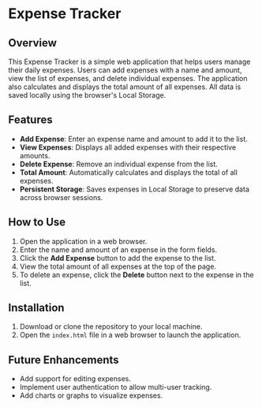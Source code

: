 # Expense Tracker

## Overview
This Expense Tracker is a simple web application that helps users manage their daily expenses. Users can add expenses with a name and amount, view the list of expenses, and delete individual expenses. The application also calculates and displays the total amount of all expenses. All data is saved locally using the browser's Local Storage.

## Features
- **Add Expense**: Enter an expense name and amount to add it to the list.
- **View Expenses**: Displays all added expenses with their respective amounts.
- **Delete Expense**: Remove an individual expense from the list.
- **Total Amount**: Automatically calculates and displays the total of all expenses.
- **Persistent Storage**: Saves expenses in Local Storage to preserve data across browser sessions.

## How to Use
1. Open the application in a web browser.
2. Enter the name and amount of an expense in the form fields.
3. Click the **Add Expense** button to add the expense to the list.
4. View the total amount of all expenses at the top of the page.
5. To delete an expense, click the **Delete** button next to the expense in the list.

## Installation
1. Download or clone the repository to your local machine.
2. Open the `index.html` file in a web browser to launch the application.

## Future Enhancements
- Add support for editing expenses.
- Implement user authentication to allow multi-user tracking.
- Add charts or graphs to visualize expenses.
